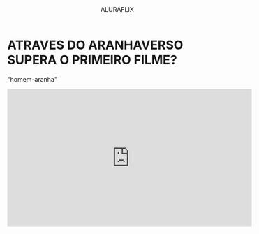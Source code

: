 <head>
  <link rel=''stylesheet'' href=''styles.css''/>
  <titulo></titulo>
</head>

<body>

<header>ALURAFLIX</header>


<h1> ATRAVES DO ARANHAVERSO SUPERA O PRIMEIRO FILME?</h1>
<P>"homem-aranha"</P>



<iframe width="560" height="315" src="https://www.youtube.com/embed/gt_fAE1Eg2Q?si=4QFq9MtQyx1Nfu4Q" title="YouTube video player" frameborder="0" allow="accelerometer; autoplay; clipboard-write; encrypted-media; gyroscope; picture-in-picture; web-share" referrerpolicy="strict-origin-when-cross-origin" allowfullscreen></iframe>

<body>
